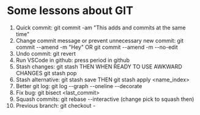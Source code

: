 # Some lessons about GIT 
1. Quick commit: git commit -am "This adds and commits at the same time"
2. Change commit message or prevent unnecessary new commit: git commit --amend -m "Hey" OR git commit --amend -m --no-edit
3. Undo commit: git revert
4. Run VSCode in github: press period in github
5. Stash changes: git stash THEN WHEN READY TO USE AWKWARD CHANGES git stash pop
6. Stash alternative: git stash save <name> THEN git stash apply <name_index>
7. Better git log: git log --graph --oneline --decorate
8. Fix bug: git bisect <last_commit>
9. Squash commits: git rebase --interactive (change pick to squash then)
10. Previous branch: git checkout -

